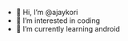 - 👋 Hi, I’m @ajaykori
- 👀 I’m interested in coding
- 🌱 I’m currently learning android

<!---
ajaykori/ajaykori is a ✨ special ✨ repository because its `README.md` (this file) appears on your GitHub profile.
You can click the Preview link to take a look at your changes.
--->
